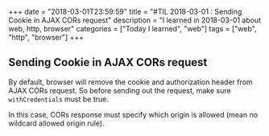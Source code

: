 +++
date = "2018-03-01T23:59:59"
title = "#TIL 2018-03-01 : Sending Cookie in AJAX CORs request"
description = "I learned in 2018-03-01 about web, http, browser"
categories = ["Today I learned", "web"]
tags = ["web", "http", "browser"]
+++



## Sending Cookie in AJAX CORs request

By default, browser will remove the cookie and authorization header from AJAX CORs request. So
before sending out the request, make sure `withCredentials` must be true.

In this case, CORs response must specify which origin is allowed (mean
no wildcard allowed origin rule).
